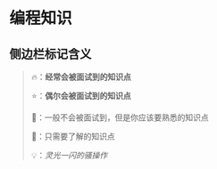 # 编程知识

## 侧边栏标记含义

> 🔥：**经常会被面试到的知识点**
> 
> ⭐：**偶尔会被面试到的知识点**
>
> 🔸：一般不会被面试到，但是你应该要熟悉的知识点
>
> 🔹：只需要了解的知识点
> 
> 💡：*灵光一闪的骚操作*

